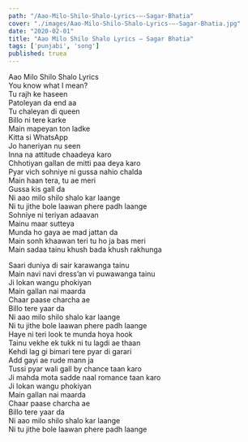 ```yaml
---
path: "/Aao-Milo-Shilo-Shalo-Lyrics-–-Sagar-Bhatia"
cover: "./images/Aao-Milo-Shilo-Shalo-Lyrics-–-Sagar-Bhatia.jpg"
date: "2020-02-01"
title: "Aao Milo Shilo Shalo Lyrics – Sagar Bhatia"
tags: ['punjabi', 'song']
published: truea
---
```

  
Aao Milo Shilo Shalo Lyrics  
You know what I mean?  
Tu rajh ke haseen  
Patoleyan da end aa  
Tu chaleyan di queen  
Billo ni tere karke  
Main mapeyan ton ladke  
Kitta si WhatsApp  
Jo haneriyan nu seen  
Inna na attitude chaadeya karo  
Chhotiyan gallan de mitti paa deya karo  
Pyar vich sohniye ni gussa nahio chalda  
Main haan tera, tu ae meri  
Gussa kis gall da  
Ni aao milo shilo shalo kar laange  
Ni tu jithe bole laawan phere padh laange  
Sohniye ni teriyan adaavan  
Mainu maar sutteya  
Munda ho gaya ae mad jattan da  
Main sonh khaawan teri tu ho ja bas meri  
Main sadaa tainu khush bada khush rakhunga  
  
  
  
  
  
  
Saari duniya di sair karawanga tainu  
Main navi navi dress’an vi puwawanga tainu  
Ji lokan wangu phokiyan  
Main gallan nai maarda  
Chaar paase charcha ae  
Billo tere yaar da  
Ni aao milo shilo shalo kar laange  
Ni tu jithe bole laawan phere padh laange  
Haye ni teri look te munda hoya hook  
Tainu vekhe ek tukk ni tu lagdi ae thaan  
Kehdi lag gi bimari tere pyar di garari  
Add gayi ae rude mann ja  
Tussi pyar wali gall by chance taan karo  
Ji mahda mota sadde naal romance taan karo  
Ji lokan wangu phokiyan  
Main gallan nai maarda  
Chaar paase charcha ae  
Billo tere yaar da  
Ni aao milo shilo shalo kar laange  
Ni tu jithe bole laawan phere padh laange  
